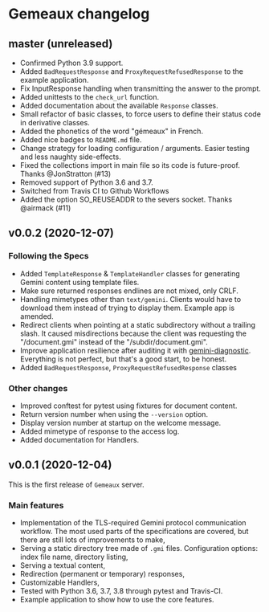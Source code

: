 # Gemeaux changelog

## master (unreleased)

* Confirmed Python 3.9 support.
* Added `BadRequestResponse` and `ProxyRequestRefusedResponse` to the example application.
* Fix InputResponse handling when transmitting the answer to the prompt.
* Added unittests to the `check_url` function.
* Added documentation about the available `Response` classes.
* Small refactor of basic classes, to force users to define their status code in derivative classes.
* Added the phonetics of the word "gémeaux" in French.
* Added nice badges to `README.md` file.
* Change strategy for loading configuration / arguments. Easier testing and less naughty side-effects.
* Fixed the collections import in main file so its code is future-proof. Thanks @JonStratton (#13)
* Removed support of Python 3.6 and 3.7.
* Switched from Travis CI to Github Workflows
* Added the option SO_REUSEADDR to the severs socket. Thanks @airmack (#11)

## v0.0.2 (2020-12-07)

### Following the Specs

* Added `TemplateResponse` & `TemplateHandler` classes for generating Gemini content using template files.
* Make sure returned responses endlines are not mixed, only CRLF.
* Handling mimetypes other than `text/gemini`. Clients would have to download them instead of trying to display them. Example app is amended.
* Redirect clients when pointing at a static subdirectory without a trailing slash. It caused misdirections because the client was requesting the "/document.gmi" instead of the "/subdir/document.gmi".
* Improve application resilience after auditing it with [gemini-diagnostic](https://github.com/michael-lazar/gemini-diagnostics). Everything is not perfect, but that's a good start, to be honest.
* Added `BadRequestResponse`, `ProxyRequestRefusedResponse` classes

### Other changes

* Improved conftest for pytest using fixtures for document content.
* Return version number when using the `--version` option.
* Display version number at startup on the welcome message.
* Added mimetype of response to the access log.
* Added documentation for Handlers.

## v0.0.1 (2020-12-04)

This is the first release of `Gemeaux` server.

### Main features

* Implementation of the TLS-required Gemini protocol communication workflow. The most used parts of the specifications are covered, but there are still lots of improvements to make,
* Serving a static directory tree made of `.gmi` files. Configuration options: index file name, directory listing,
* Serving a textual content,
* Redirection (permanent or temporary) responses,
* Customizable Handlers,
* Tested with Python 3.6, 3.7, 3.8 through pytest and Travis-CI.
* Example application to show how to use the core features.
